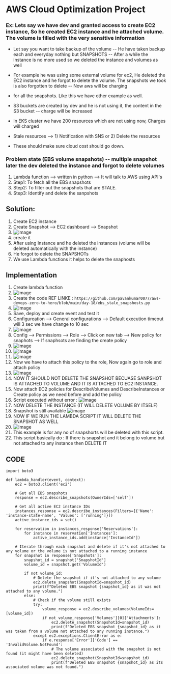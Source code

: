 # AWS Cloud Optimization Project

### Ex: Lets say we have dev and granted access to create EC2 instance, So he created EC2 instance and he attached volume. The volume is filled with the very sensitive information
- Let say you want to take backup of the volume -- He have taken backup each and everyday nothing but SNAPSHOTS -- After a while the instance is no more used so we deleted the instance and volumes as well
- For example he was using some external volume for ec2, He deleted the EC2 instance and he forgot to delete the volume. The snapshots we took is also forgotten to delete -- Now aws will be charging
- for all the snapshots. Like this we have other example as well.


- S3 buckets are created by dev and he is not using it, the content in the S3 bucket -- charge will be increased

- In EKS cluster we have 200 resources which are not using now, Charges will charged

- Stale resources --> 1) Notification with SNS or 2) Delete the resources

- These should make sure cloud cost should go down.

### Problem state (EBS volume snapshots) -- multiple snapshot later the dev deleted the instance and forgot to delete volumes 
1) Lambda function --> written in python --> It will talk to AWS using API's
2) Step1: To fetch all the EBS snapshots
3) Step2: To filter out the snapshots that are STALE.
4) Step3: Identify and delete the sanpshots

Solution:
--
1) Create EC2 instance
2) Create Snapshot --> EC2 dashboard --> Snapshot
3) ![image](https://github.com/pavankumar0077/Complete-DevOps/assets/40380941/629529a6-a4a2-47ad-b81c-2152d3f70b21)
4) create it
5) After using Instance and he deleted the instances (volume will be deleted automatically with the instance)
6) He forgot to delete the SNAPSHOTs
7) We use Lambda functions it helps to delete the snaphosts

Implementation
--
1) Create lambda function
2) ![image](https://github.com/pavankumar0077/Complete-DevOps/assets/40380941/9077eea5-9df8-43b8-b8f7-36aec6a0d160)
3) Create the code REF LINKE : ``` https://github.com/pavankumar0077/aws-devops-zero-to-hero/blob/main/day-18/ebs_stale_snapshosts.py ```
4) ![image](https://github.com/pavankumar0077/Complete-DevOps/assets/40380941/5282a65f-96ea-466a-a6b0-464691e72ae1)
5) Save, deploy and create event and test it
6) Configureation --> General configurations --> Default execution timeout will 3 sec we have change to 10 sec
7) ![image](https://github.com/pavankumar0077/Complete-DevOps/assets/40380941/966415d9-f0e7-4e3c-aea5-f4d9aeffb6d4)
8) Config --> Permissions --> Role --> Click on new tab --> New policy for snaphots --> If snaphsots are finding the create policy
9) ![image](https://github.com/pavankumar0077/Complete-DevOps/assets/40380941/2c856357-1f71-41d9-a359-d4e178b9e1e8)
10) ![image](https://github.com/pavankumar0077/Complete-DevOps/assets/40380941/cc8a37ee-b2dc-4957-8926-a9eb53fb63df)
11) ![image](https://github.com/pavankumar0077/Complete-DevOps/assets/40380941/f27e49d2-c7f9-46c6-af48-83fd3d81bfb3)
12) Now we have to attach this policy to the role, Now again go to role and attach policy
13) ![image](https://github.com/pavankumar0077/Complete-DevOps/assets/40380941/aa1a7f75-04d5-430c-882e-05e99fcdd941)
14) NOW IT SHOULD NOT DELETE THE SNAPSHOT BECUASE SANPSHOT IS ATTACHED TO VOLUME AND IT IS ATTACHED TO EC2 INSTANCE.
15) Now attach EC2 policies for DescribeVolumes and DescribeInstances or Create policy as we need before and add the policy
16) Script executed without error : ![image](https://github.com/pavankumar0077/Complete-DevOps/assets/40380941/ad20413e-9031-4ee6-a44e-b1db8f8cd861)
17) NOW DELETE THE INSTANCE (IT WILL DELETE VOLUME BY ITSELF)
18) Snapshot is still available ![image](https://github.com/pavankumar0077/Complete-DevOps/assets/40380941/468c6b62-4951-4926-b889-ad8196d5cee9)
19) NOW IF WE RUN THE LAMBDA SCRIPT IT WILL DELETE THE SNAPSHOT AS WELL
20) ![image](https://github.com/pavankumar0077/Complete-DevOps/assets/40380941/37a86410-5709-471a-9482-c03208707f65)
21) This example is for any no of snapshorts will be deleted with this script.
22) This script basically do : If there is snapshot and it belong to volume but not attached to any instance then DELETE IT

CODE 
--
```
import boto3

def lambda_handler(event, context):
    ec2 = boto3.client('ec2')

    # Get all EBS snapshots
    response = ec2.describe_snapshots(OwnerIds=['self'])

    # Get all active EC2 instance IDs
    instances_response = ec2.describe_instances(Filters=[{'Name': 'instance-state-name', 'Values': ['running']}])
    active_instance_ids = set()

    for reservation in instances_response['Reservations']:
        for instance in reservation['Instances']:
            active_instance_ids.add(instance['InstanceId'])

    # Iterate through each snapshot and delete if it's not attached to any volume or the volume is not attached to a running instance
    for snapshot in response['Snapshots']:
        snapshot_id = snapshot['SnapshotId']
        volume_id = snapshot.get('VolumeId')

        if not volume_id:
            # Delete the snapshot if it's not attached to any volume
            ec2.delete_snapshot(SnapshotId=snapshot_id)
            print(f"Deleted EBS snapshot {snapshot_id} as it was not attached to any volume.")
        else:
            # Check if the volume still exists
            try:
                volume_response = ec2.describe_volumes(VolumeIds=[volume_id])
                if not volume_response['Volumes'][0]['Attachments']:
                    ec2.delete_snapshot(SnapshotId=snapshot_id)
                    print(f"Deleted EBS snapshot {snapshot_id} as it was taken from a volume not attached to any running instance.")
            except ec2.exceptions.ClientError as e:
                if e.response['Error']['Code'] == 'InvalidVolume.NotFound':
                    # The volume associated with the snapshot is not found (it might have been deleted)
                    ec2.delete_snapshot(SnapshotId=snapshot_id)
                    print(f"Deleted EBS snapshot {snapshot_id} as its associated volume was not found.")
```





